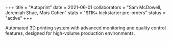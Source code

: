 +++
title = "Autoprint"
date = 2021-06-01
collaborators = "Sam McDowell, Jeremiah Shue, Mois Cohen"
stats = "$11K+ kickstarter pre-orders"
status = "active"
+++

Automated 3D printing system with advanced monitoring and quality control features, designed for high-volume production environments.